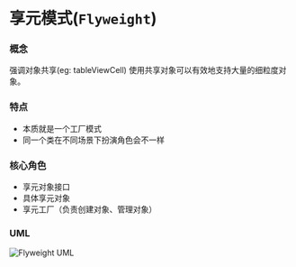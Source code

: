 # 享元模式(`Flyweight`)

### 概念
强调对象共享(eg: tableViewCell)
使用共享对象可以有效地支持大量的细粒度对象。

### 特点
* 本质就是一个工厂模式
* 同一个类在不同场景下扮演角色会不一样

### 核心角色
* 享元对象接口
* 具体享元对象
* 享元工厂（负责创建对象、管理对象）

### UML
![Flyweight UML](https://upload-images.jianshu.io/upload_images/1893416-a38f87fb1139cf40.png?imageMogr2/auto-orient/strip%7CimageView2/2/w/1240)
